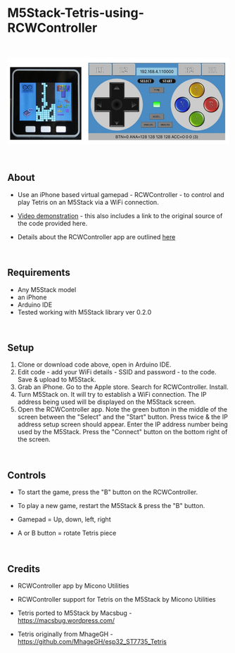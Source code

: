 # M5Stack-Tetris-using-RCWController

<br />

<p align="center">
 
<img src="https://github.com/PartsandCircuits/M5Stack-Tetris-using-RCWController/blob/master/Tetris%2BRCWController.jpg" width="600">

</p>


<br />

## About
- Use an iPhone based virtual gamepad - RCWController - to control and play Tetris on an M5Stack via a WiFi connection.


- [Video demonstration](https://www.youtube.com/watch?v=jeuHP-NbdJg&feature=youtu.be) - this also includes a link to the original source of the code provided here.


- Details about the RCWController app are outlined [here](https://appadvice.com/app/rcwcontroller/1084628679)

<br />

## Requirements
- Any M5Stack model
- an iPhone
- Arduino IDE
- Tested working with M5Stack library ver 0.2.0


<br />

## Setup
1. Clone or download code above, open in Arduino IDE. 
2. Edit code - add your WiFi details - SSID and password - to the code. Save & upload to M5Stack.  
3. Grab an iPhone. Go to the Apple store. Search for RCWController. Install.
4. Turn M5Stack on. It will try to establish a WiFi connection. The IP address being used will be displayed on the M5Stack screen.
5. Open the RCWController app. Note the green button in the middle of the screen between the "Select" and the "Start" button. Press twice & the IP address setup screen should appear. Enter the IP address number being used by the M5Stack. Press the "Connect" button on the bottom right of the screen.

<br />


## Controls

- To start the game, press the "B" button on the RCWController.  
- To play a new game, restart the M5Stack & press the "B" button.

- Gamepad  =  Up, down, left, right
- A or B button  =  rotate Tetris piece  

<br />


## Credits

- RCWController app by Micono Utilities 

- RCWController support for Tetris on the M5Stack by Micono Utilities

- Tetris ported to M5Stack by Macsbug - https://macsbug.wordpress.com/

- Tetris originally from MhageGH - https://github.com/MhageGH/esp32_ST7735_Tetris


